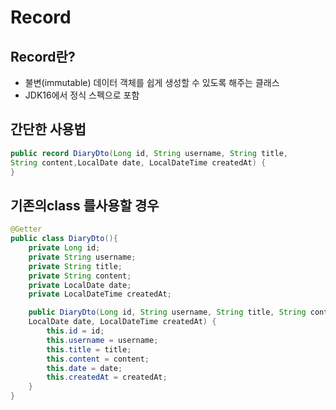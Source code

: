 # Record



## Record란?

* 불변(immutable) 데이터 객체를 쉽게 생성할 수 있도록 해주는 클래스
* JDK16에서 정식 스펙으로 포함&#x20;



## 간단한 사용법

```java
public record DiaryDto(Long id, String username, String title, 
String content,LocalDate date, LocalDateTime createdAt) {
}
```



## 기존의class 를사용할 경우

```java
@Getter
public class DiaryDto(){
    private Long id;
    private String username;
    private String title;
    private String content;
    private LocalDate date;
    private LocalDateTime createdAt;

    public DiaryDto(Long id, String username, String title, String content, 
    LocalDate date, LocalDateTime createdAt) {
        this.id = id;
        this.username = username;
        this.title = title;
        this.content = content;
        this.date = date;
        this.createdAt = createdAt;
    }
}
```



